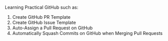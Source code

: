 Learning Practical GitHub such as:
1. Create GitHub PR Template
2. Create GitHub Issue Template
3. Auto-Assign a Pull Request on GitHub
4. Automatically Squash Commits on GitHub when Merging Pull Requests

